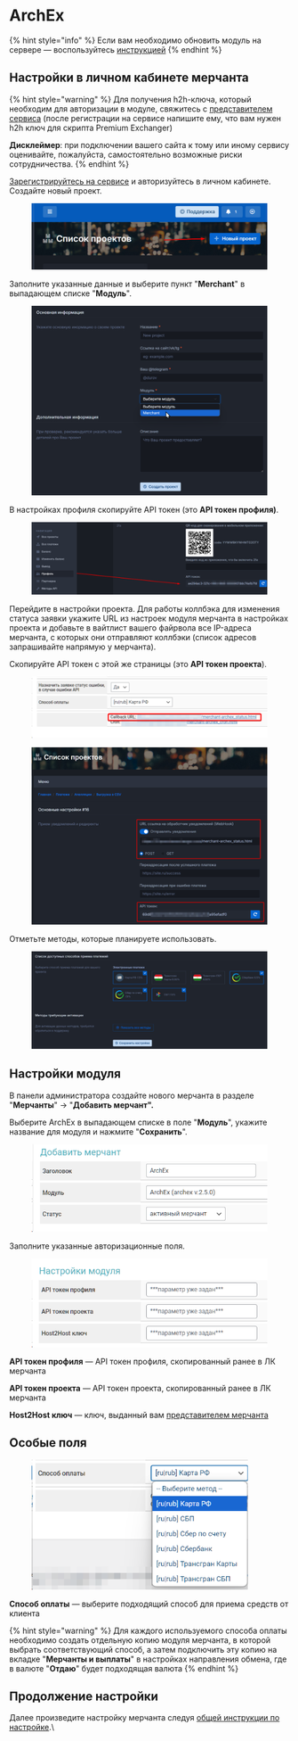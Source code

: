 # ArchEx

{% hint style="info" %}
Если вам необходимо обновить модуль на сервере — воспользуйтесь [инструкцией](https://premium.gitbook.io/main/osnovnye-nastroiki/faq/obnovlenie-failov-skripta-na-servere/kak-obnovit-faily-na-servere#moduli-merchantov-i-avtovyplat)
{% endhint %}

## Настройки в личном кабинете мерчанта

{% hint style="warning" %}
Для получения h2h-ключа, который необходим для авторизации в модуле, свяжитесь с [представителем сервиса](https://t.me/archex_headsupport) (после регистрации на сервисе напишите ему, что вам нужен h2h ключ для скрипта Premium Exchanger)

**Дисклеймер**: при подключении вашего сайта к тому или иному сервису оценивайте, пожалуйста, самостоятельно возможные риски сотрудничества.
{% endhint %}

[Зарегистрируйтесь на сервисе](https://dash.archex.io/signin/) и авторизуйтесь в личном кабинете. Создайте новый проект.

<figure><img src="../../../.gitbook/assets/image (2095).png" alt=""><figcaption></figcaption></figure>

Заполните указанные данные и выберите пункт "**Merchant**" в выпадающем списке "**Модуль**".

<figure><img src="../../../.gitbook/assets/image (2096).png" alt=""><figcaption></figcaption></figure>

В настройках профиля скопируйте API токен (это **API токен профиля)**.

<figure><img src="../../../.gitbook/assets/image (2100).png" alt=""><figcaption></figcaption></figure>

Перейдите в настройки проекта. Для работы коллбэка для изменения статуса заявки укажите URL из настроек модуля мерчанта в настройках проекта и добавьте в вайтлист вашего файрвола все IP-адреса мерчанта, с которых они отправляют коллбэки (список адресов запрашивайте напрямую у мерчанта).

Скопируйте API токен с этой же страницы (это **API токен проекта**).

<figure><img src="../../../.gitbook/assets/image (2099).png" alt=""><figcaption></figcaption></figure>

<figure><img src="../../../.gitbook/assets/image (2097).png" alt=""><figcaption></figcaption></figure>

Отметьте методы, которые планируете использовать.

<figure><img src="../../../.gitbook/assets/image (2098).png" alt=""><figcaption></figcaption></figure>

## Настройки модуля

В панели администратора создайте нового мерчанта в разделе "**Мерчанты**" -> "**Добавить мерчант".**

Выберите ArchEx в выпадающем списке в поле "**Модуль**", укажите название для модуля и нажмите "**Сохранить**".

<figure><img src="../../../.gitbook/assets/image (2093).png" alt="" width="464"><figcaption></figcaption></figure>

Заполните указанные авторизационные поля.

<figure><img src="../../../.gitbook/assets/image (2092).png" alt="" width="458"><figcaption></figcaption></figure>

**API токен профиля** — API токен профиля, скопированный ранее в ЛК мерчанта

**API токен проекта** — API токен проекта, скопированный ранее в ЛК мерчанта

**Host2Host ключ** — ключ, выданный вам [представителем мерчанта](https://t.me/archex_headsupport)

## Особые поля

<figure><img src="../../../.gitbook/assets/image (2094).png" alt="" width="389"><figcaption></figcaption></figure>

**Способ оплаты** — выберите подходящий способ для приема средств от клиента

{% hint style="warning" %}
Для каждого используемого способа оплаты необходимо создать отдельную копию модуля мерчанта, в которой выбрать соответствующий способ, а затем подключить эту копию на вкладке "**Мерчанты и выплаты**" в настройках направления обмена, где в валюте "**Отдаю**" будет подходящая валюта
{% endhint %}

## Продолжение настройки

Далее произведите настройку мерчанта следуя [общей инструкции по настройке](https://premium.gitbook.io/rukovodstvo-polzovatelya/osnovnye-nastroiki/merchanty-i-avtovyplaty/merchanty/obshie-nastroiki-merchantov).\
